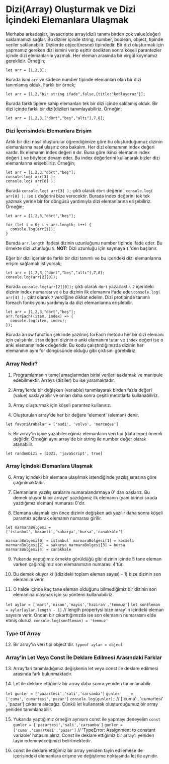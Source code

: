# Dizi(Array) Oluşturmak ve Dizi İçindeki Elemanlara Ulaşmak

Merhaba arkadaşlar,
javascriptte array(dizi) tanımı birden çok value(değer) saklamamızı sağlar. Bu diziler içinde string, number, boolean, object, tipinde veriler saklanabilir. Dizilerde object(nesne) tipindedir. Bir dizi oluşturmak için yapmamız gereken dizi ismini verip eşittir dedikten sonra köşeli parantezler içinde dizi elemanlarını yazmak. Her eleman arasında bir virgül koymamız gereklidir. 
Örneğin;

```
let arr = [1,2,3];
```
Burada ismi ``arr`` ve sadece number tipinde elemanları olan bir dizi tanımlamış olduk. 
Farklı bir örnek;

```
let arr = [1,2,"bir string ifade",false,{title:"kodluyoruz"}];
```
Burada farklı tiplere sahip elemanları tek bir dizi içinde saklamış olduk. 
Bir dizi içinde farklı bir dizi(diziler) tanımlayabiliriz. Örneğin; 

```
let arr = [1,2,3,["dört","beş","altı"],7,8];
```
### Dizi İçerisindeki Elemanlara Erişim
Artık bir dizi nasıl oluşturulur öğrendiğimize göre bu oluşturduğumuz dizinin elemanlarına nasıl ulaşırız ona bakalım. 
Her dizi elemanının index değeri vardır. İlk elemanın index değeri ``0`` dır. Buna göre ikinci elemanın index değeri ``1`` ve böylece devam eder. Bu index değerlerini kullanarak bizler dizi elemanlarına erişebiliriz. 
Örneğin;

```
let arr = [1,2,3,"dört","beş"];
console.log( arr[3] );
console.log( arr[0] );
```
Burada ``console.log( arr[3] );`` çıktı olarak ``dört`` değerini, ``console.log( arr[0] );`` ise ``1`` değerini bize verecektir. 
Burada index değerini tek tek yazmak yerine bir for döngüsü yardımıyla dizi elemanlarına erişebiliriz. 
Örneğin;

```
let arr = [1,2,3,"dört","beş"];

for (let i = 0; i < arr.length; i++) {
  console.log(arr[i]);
}
```
Burada `arr.length` ifadesi dizinin uzunluğunu number tipinde ifade eder. Bu örnekte dizi uzunluğu `5`. 
**NOT:** Dizi uzunluğu için saymaya `1` 'den başlanır.    

Eğer bir dizi içerisinde farklı bir dizi tanımlı ve bu içerideki dizi elemanlarına erişim sağlamak istiyorsak;
```
let arr = [1,2,3,["dört","beş","altı"],7,8];
console.log(arr[2][0]);
```
Burada `console.log(arr[2][0]);` çıktı olarak `dört` yazacaktır. `2` içerideki dizinin index numarası ve `0` bu dizinin ilk elemanını ifade eder.``console.log( arr[4] );`` çıktı olarak `7` verdiğine dikkat edelim. 
Dizi protipinde tanımlı foreach fonksiyonu yardımıyla da dizi elemanlarına erişilebilir.

```
let arr = [1,2,3,"dört","beş"];
arr.forEach((item, index) => {
  console.log(item, index);
});
```
Burada arrow function şeklinde yazılmış forEach metodu her bir dizi elemanı için çalıştırılır. `item` değeri dizinin o anki elamanını tutar ve `index` değeri ise o anki elemanın index değeridir. Bu kodu çalıştırdığımızda dizinin her elemanının aynı for döngüsünde olduğu gibi çıktısını görebiliriz.

### Array Nedir? 
1. Programlamanın temel amaçlarından birisi verileri saklamak ve manipule edebilmektir. Arrays (diziler) bu ise yaramaktadır. 

2. Array'lerde bir değişken (variable) tanımlayarak birden fazla değeri (value) saklayabilir ve onları daha sonra çeşitli metotlarla kullanabiliriz.

3. Array oluşturmak için köşeli parantez kullanırız. 

4. Oluşturulan array'de her bir değere 'element' (eleman) denir. 

`let favoriArabalar = ['audi', 'volvo', 'mercedes']`

5. Bir array'in içine yazabileceğimiz elemanların veri tipi (data type) önemli değildir. Örneğin aynı array'de bir string ile number değer olarak atanabilir.

`let randomDizi = [2021, 'javaScript', true]`

### Array İçindeki Elemanlara Ulaşmak
6. Array içindeki bir elemana ulaşılmak istendiğinde yazılış sırasına göre çağırılmaktadır. 

7. Elemanların yazılış sıralarını numaralandırmaya 0' dan başlarız. Bu demek oluyor ki bir arraye' yazdığımız ilk elemanın (yani birinci sırada yazdığımız eleman) numarası 0'dır. 

8. Elemana ulaşmak için önce dizinin değişken adı yazılır daha sonra köşeli parantez açılarak elemanın numarası girilir.

`let marmaraBolgesi = ['istanbul','kocaeli','sakarya','bursa','canakkale']` 

```marmaraBolgesi[0] = istanbul`
marmaraBolgesi[1] = kocaeli 
marmaraBolgesi[2] = sakarya
marmaraBolgesi[3] = bursa
marmaraBolgesi[4] = canakkale```

9. Yukarıda yaptığımız örnekte görüldüğü gibi dizinin içinde 5 tane eleman varken çağırdığımız son elemanımızın numarası 4'tür. 

10. Bu demek oluyor ki ((dizideki toplam eleman sayısı) - 1) bize dizinin son elemanını verir. 

11. O halde içinde kaç tane eleman olduğunu bilmediğimiz bir dizinin son elemanına ulaşmak için şu yöntemi kullanabiliriz.

`let aylar = ['mart','nisan','mayis','haziran','temmuz']` 
`let sonEleman = aylar[aylar.length - 1]`  // length propertysi bize array'in içindeki eleman sayısını verir. Ondan bir çıkarttığımızda ise son elemanın numarasını elde etmiş oluruz.
`console.log(sonEleman) = 'temmuz'`

### Type Of Array
12. Bir array'in veri tipi object'dir. 
    `typeof aylar = object`

### Array'in Let Veya Const İle Deklare Edilmesi Arasındaki Farklar
13. Array'lari tanımladığımız değişkenin let veya const ile deklare edilmesi arasında fark bulunmaktadır. 

14. Let ile deklare ettiğimiz bir array daha sonra yeniden tanımlanabilir. 

`let gunler = ['pazartesi','sali','carsamba']` 
`gunler     = ['cuma','cumartesi','pazar']` 
`console.log(gunler);` // ['cuma' , 'cumartesi' , 'pazar'] çıktısını alacağız. Çünkü let kullanarak oluşturduğumuz bir array yeniden tanımlanabilir.

15. Yukarıda yaptığımız örneğin aynısını const ile yapmayı deneyelim 
    `const gunler = ['pazartesi','sali','carsamba']`
    `gunler = ['cuma','cumartesi','pazar']` // 'TypeError: Assignment to constant variable' hatasını alırız. Const ile deklare ettiğimiz bir array'i yeniden tayin edemeyeceğimizi belirtmektedir.

16. const ile deklare ettiğimiz bir array yeniden tayin edilemese de içerisindeki elemanlara erişme ve değiştirme noktasında let ile aynıdır. 

